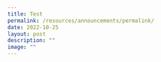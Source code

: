 ```yaml
---
title: Test
permalink: /resources/announcements/permalink/
date: 2022-10-25
layout: post
description: ""
image: ""
---
```

